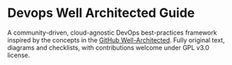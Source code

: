 # Devops Well Architected Guide
A community-driven, cloud-agnostic DevOps best-practices framework inspired by the concepts in the [GitHub Well-Architected](https://wellarchitected.github.com). Fully original text, diagrams and checklists, with contributions welcome under GPL v3.0 license.
